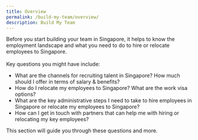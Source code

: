 ```yaml
---
title: Overview
permalink: /build-my-team/overview/
description: Build My Team
---
```

Before you start building your team in Singapore, it helps to know the employment landscape and what you need to do to hire or relocate employees to Singapore. <br>
<br>
Key questions you might have&nbsp;include:
* What are the channels&nbsp;for recruiting talent in Singapore? How much should I offer in terms of salary &amp; benefits?
* How do I relocate my employees to Singapore? What are the work visa options?
* What are the key administrative steps I need to take to hire employees in Singapore or relocate my employees to Singapore?
* How can I get in touch with partners that can help me with hiring or relocating my key employees?

This section will guide you through these questions and more.